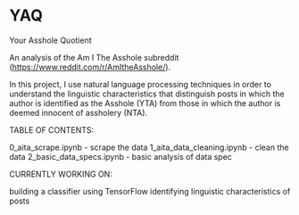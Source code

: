 # YAQ
Your Asshole Quotient

An analysis of the Am I The Asshole subreddit (https://www.reddit.com/r/AmItheAsshole/).

In this project, I use natural language processing techniques in order to understand the linguistic characteristics that distinguish posts in which the author is identified as the Asshole (YTA) from those in which the author is deemed innocent of assholery (NTA). 

TABLE OF CONTENTS: 

0_aita_scrape.ipynb - scrape the data
1_aita_data_cleaning.ipynb - clean the data
2_basic_data_specs.ipynb - basic analysis of data spec

CURRENTLY WORKING ON:

building a classifier using TensorFlow
identifying linguistic characteristics of posts

